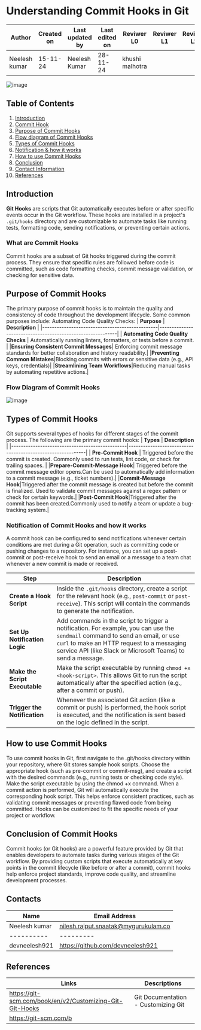 # Understanding Commit Hooks in Git 


| **Author** | **Created on** | **Last updated by** | **Last edited on** | **Reviwer L0** |**Reviwer L1** |**Reviwer L2** |
|------------|----------------|----------------------|---------------------|---------------|---------------|---------------|
| Neelesh kumar      | 15-11-24      | Neelesh  Kumar             | 28-11-24           |khushi malhotra  | | |

![image](https://github.com/user-attachments/assets/fc28bd51-09c3-40c0-a7c2-f39e46cb8535)


## Table of Contents
1. [Introduction](#introduction)
2. [Commit Hook](#what-are-commit-hooks)
3. [Purpose of Commit Hooks](#purpose-of-commit-hooks)
4. [Flow diagram of Commit Hooks](#Flow-diagram-of-commit-hooks)
5. [Types of Commit Hooks](#types-of-commit-hooks)
6. [Notification & how it works](#notification-of-commit-hooks-and-how-it-works)
7. [How to use Commit Hooks](#how-to-use-commit-hooks)
8. [Conclusion](#conclusion-of-commit-hooks)
9. [Contact Information](#contact-information)
10. [References](#references)
  

## Introduction

**Git Hooks** are scripts that Git automatically executes before or after specific events occur in the Git workflow. These hooks are installed in a project's `.git/hooks` directory and are customizable to automate tasks like running tests, formatting code, sending notifications, or preventing certain actions.



### What are Commit Hooks

Commit hooks are a subset of Git hooks triggered during the commit process. They ensure that specific rules are followed before code is committed, such as code formatting checks, commit message validation, or checking for sensitive data.

## Purpose of Commit Hooks

The primary purpose of commit hooks is to maintain the quality and consistency of code throughout the development lifecycle. Some common purposes include:
Automating Code Quality Checks:
| **Purpose**                                 | **Description**                                          |
|------------------------------------------------|------------------------------------------------------------|
| **Automating Code Quality Checks** | Automatically running linters, formatters, or tests before a commit. |
|**Ensuring Consistent Commit Messages**| Enforcing commit message standards for better collaboration and history readability.|
|**Preventing Common Mistakes**|Blocking commits with errors or sensitive data (e.g., API keys, credentials)|
|**Streamlining Team Workflows**|Reducing manual tasks by automating repetitive actions.|


### Flow Diagram of Commit Hooks
![image](https://github.com/user-attachments/assets/b4d19307-0fa0-4268-911c-488efb053835)


## Types of Commit Hooks
Git supports several types of hooks for different stages of the commit process. The following are the primary commit hooks:
| **Types**                                 | **Description**                                          |
|------------------------------------------------|------------------------------------------------------------|
|  **Pre-Commit Hook** |  Triggered before the commit is created. Commonly used to run tests, lint code, or check for trailing spaces. |
|**Prepare-Commit-Message Hook**| Triggered before the commit message editor opens.Can be used to automatically add information to a commit message (e.g., ticket numbers).|
|**Commit-Message Hook**|Triggered after the commit message is created but before the commit is finalized. Used to validate commit messages against a regex pattern or check for certain keywords.|
|**Post-Commit Hook**|Triggered after the commit has been created.Commonly used to notify a team or update a bug-tracking system.|

### Notification of Commit Hooks and how it works
A commit hook can be configured to send notifications whenever certain conditions are met during a Git operation, such as committing code or pushing changes to a repository. For instance, you can set up a post-commit or post-receive hook to send an email or a message to a team chat whenever a new commit is made or received.

| Step                        | Description                                                                                                                                                   |
|-----------------------------|---------------------------------------------------------------------------------------------------------------------------------------------------------------|
| **Create a Hook Script**    | Inside the `.git/hooks` directory, create a script for the relevant hook (e.g., `post-commit` or `post-receive`). This script will contain the commands to generate the notification. |
| **Set Up Notification Logic** | Add commands in the script to trigger a notification. For example, you can use the `sendmail` command to send an email, or use `curl` to make an HTTP request to a messaging service API (like Slack or Microsoft Teams) to send a message. |
| **Make the Script Executable** | Make the script executable by running `chmod +x <hook-script>`. This allows Git to run the script automatically after the specified action (e.g., after a commit or push). |
| **Trigger the Notification**  | Whenever the associated Git action (like a commit or push) is performed, the hook script is executed, and the notification is sent based on the logic defined in the script. |


## How to use Commit Hooks
To use commit hooks in Git, first navigate to the .git/hooks directory within your repository, where Git stores sample hook scripts. Choose the appropriate hook (such as pre-commit or commit-msg), and create a script with the desired commands (e.g., running tests or checking code style). Make the script executable by using the chmod +x command. When a commit action is performed, Git will automatically execute the corresponding hook script. This helps enforce consistent practices, such as validating commit messages or preventing flawed code from being committed. Hooks can be customized to fit the specific needs of your project or workflow.

## Conclusion of Commit Hooks
Commit hooks (or Git hooks) are a powerful feature provided by Git that enables developers to automate tasks during various stages of the Git workflow. By providing custom scripts that execute automatically at key points in the commit lifecycle (like before or after a commit), commit hooks help enforce project standards, improve code quality, and streamline development processes.



## Contacts

| Name| Email Address      |
|-----|--------------------------|
| Neelesh kumar | nilesh.rajput.snaatak@mygurukulam.co || GitHub | URL |
|----------|---------|
|  devneelesh921  |  https://github.com/devneelesh921  |


## References
| Links                                             | Descriptions                                                    |
|---------------------------------------------------|-----------------------------------------------------------------|
|https://git-scm.com/book/en/v2/Customizing-Git-Git-Hooks |Git Documentation - Customizing Git|
|https://git-scm.com/b



